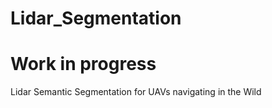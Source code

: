 # Lidar_Segmentation

# Work in progress

Lidar Semantic Segmentation for UAVs navigating in the Wild
